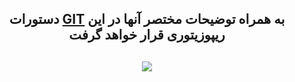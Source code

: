 <h2 align="center">
  دستورات <a href="https://git-scm.com/doc">GIT</a> به همراه توضیحات مختصر آنها در این ریپوزیتوری قرار خواهد گرفت
<h2>


<div align="center">
  <img src="https://github.com/ahmad-mirzaei/git-commands-and-explanations/blob/2100aca18de101af32ed35f314d8c462dfd8dd29/git-logo-gif.gif">
</div>

